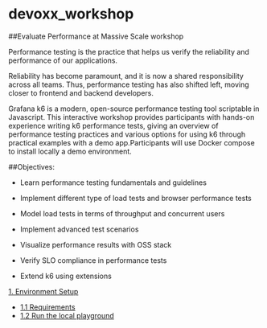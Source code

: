 # devoxx_workshop
##Evaluate Performance at Massive Scale workshop

Performance testing is the practice that helps us verify the reliability and performance of our applications.

Reliability has become paramount, and it is now a shared responsibility across all teams. Thus, performance testing has also shifted left, moving closer to frontend and backend developers.

Grafana k6 is a modern, open-source performance testing tool scriptable in Javascript. This interactive workshop provides participants with hands-on experience writing k6 performance tests, giving an overview of performance testing practices and various options for using k6 through practical examples with a demo app.Participants will use Docker compose to install locally a demo environment. 

##Objectives:
- Learn performance testing fundamentals and guidelines

- Implement different type of load tests and browser performance tests

- Model load tests in terms of throughput and concurrent users

- Implement advanced test scenarios

- Visualize performance results with OSS stack

- Verify SLO compliance in performance tests

- Extend k6 using extensions


[1. Environment Setup](#0-before-we-start)
  * [1.1 Requirements](#02-requirements)
  * [1.2 Run the local playground](#03--run-the-local-playground)




